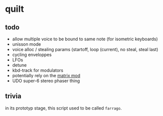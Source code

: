 # quilt


## todo

- allow multiple voice to be bound to same note (for isometric keyboards)
- unisson mode
- voice alloc / stealing params (startoff, loop (current), no steal, steal last)
- cycling enveloppes
- LFOs
- detune
- kbd-track for modulators
- potentially rely on the [matrix mod](https://llllllll.co/t/mod-matrix-for-the-matrix-mod/57231)
- UDO super-6 stereo phaser thing


## trivia

in its prototyp stage, this script used to be called `farrago`.

